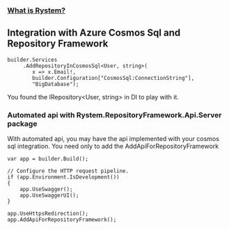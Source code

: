 ﻿### [What is Rystem?](https://github.com/KeyserDSoze/RystemV3)

## Integration with Azure Cosmos Sql and Repository Framework

    builder.Services
         .AddRepositoryInCosmosSql<User, string>(
            x => x.Email!,
            builder.Configuration["CosmosSql:ConnectionString"],
            "BigDatabase");

You found the IRepository<User, string> in DI to play with it.

### Automated api with Rystem.RepositoryFramework.Api.Server package
With automated api, you may have the api implemented with your cosmos sql integration.
You need only to add the AddApiForRepositoryFramework

    var app = builder.Build();

    // Configure the HTTP request pipeline.
    if (app.Environment.IsDevelopment())
    {
        app.UseSwagger();
        app.UseSwaggerUI();
    }

    app.UseHttpsRedirection();
    app.AddApiForRepositoryFramework();
